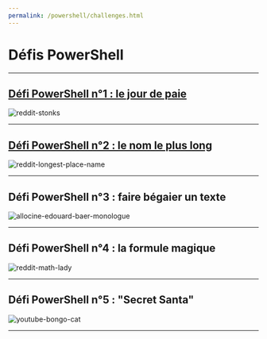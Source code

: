 ```yaml
---
permalink: /powershell/challenges.html
---
```


# Défis PowerShell

---

<h2><a href target="/powershell/challenges/jour-de-paie.html">Défi PowerShell n°1 : le jour de paie</a></h2>

![reddit-stonks](https://i.redd.it/hhf9n3zbpg741.png)

---

<h2><a href target="/powershell/challenges/le-nom-le-plus-long.html">Défi PowerShell n°2 : le nom le plus long</a></h2>

![reddit-longest-place-name](https://i.redd.it/gn5400czcho51.jpg)

---

## Défi PowerShell n°3 : faire bégaier un texte

![allocine-edouard-baer-monologue](https://fr.web.img3.acsta.net/newsv7/20/01/20/10/45/2601059.jpg)

---

## Défi PowerShell n°4 : la formule magique

![reddit-math-lady](https://i.redd.it/if3ldk2w2j841.jpg)

---

## Défi PowerShell n°5 : "Secret Santa"

![youtube-bongo-cat](https://i.ytimg.com/vi/f22bJuni2KQ/hqdefault.jpg)

---
